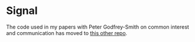 # Signal

The code used in my papers with Peter Godfrey-Smith on common interest and communication has moved to [this other repo](https://github.com/manolomartinez/skyrms).

